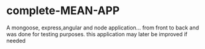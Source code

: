 # complete-MEAN-APP
A mongoose, express,angular and node application... from front to back and was done for testing purposes. this application may later be improved if needed

